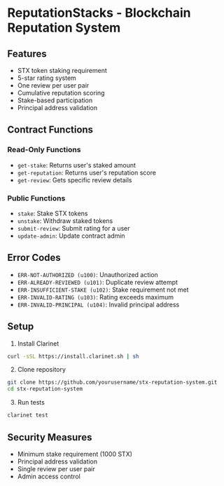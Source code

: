 # ReputationStacks - Blockchain Reputation System

## Features

- STX token staking requirement
- 5-star rating system
- One review per user pair
- Cumulative reputation scoring
- Stake-based participation
- Principal address validation

## Contract Functions

### Read-Only Functions

- `get-stake`: Returns user's staked amount
- `get-reputation`: Returns user's reputation score
- `get-review`: Gets specific review details

### Public Functions

- `stake`: Stake STX tokens
- `unstake`: Withdraw staked tokens
- `submit-review`: Submit rating for a user
- `update-admin`: Update contract admin

## Error Codes

- `ERR-NOT-AUTHORIZED (u100)`: Unauthorized action
- `ERR-ALREADY-REVIEWED (u101)`: Duplicate review attempt
- `ERR-INSUFFICIENT-STAKE (u102)`: Stake requirement not met
- `ERR-INVALID-RATING (u103)`: Rating exceeds maximum
- `ERR-INVALID-PRINCIPAL (u104)`: Invalid principal address

## Setup

1. Install Clarinet
```bash
curl -sSL https://install.clarinet.sh | sh
```

2. Clone repository
```bash
git clone https://github.com/yourusername/stx-reputation-system.git
cd stx-reputation-system
```

3. Run tests
```bash
clarinet test
```

## Security Measures

- Minimum stake requirement (1000 STX)
- Principal address validation
- Single review per user pair
- Admin access control